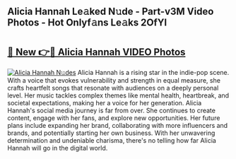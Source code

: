 ## Alicia Hannah Le𝚊ked N𝚞de - Part-v3M Video Photos - Hot Onlyf𝚊ns Le𝚊ks 2OfYI

# <h2><a href="http://ab38694.deff.icu/?id=Alicia+Hannah">🔗 New 👉🔴 Alicia Hannah VIDEO Photos</a></h2>

[![Alicia Hannah N𝚞des](https://i.imgur.com/rIISA9y.gif)](http://ab38694.deff.icu/?id=Alicia+Hannah)
Alicia Hannah is a rising star in the indie-pop scene. With a voice that evokes vulnerability and strength in equal measure, she crafts heartfelt songs that resonate with audiences on a deeply personal level. Her music tackles complex themes like mental health, heartbreak, and societal expectations, making her a voice for her generation. Alicia Hannah's social media journey is far from over. She continues to create content, engage with her fans, and explore new opportunities. Her future plans include expanding her brand, collaborating with more influencers and brands, and potentially starting her own business. With her unwavering determination and undeniable charisma, there's no telling how far Alicia Hannah will go in the digital world.
